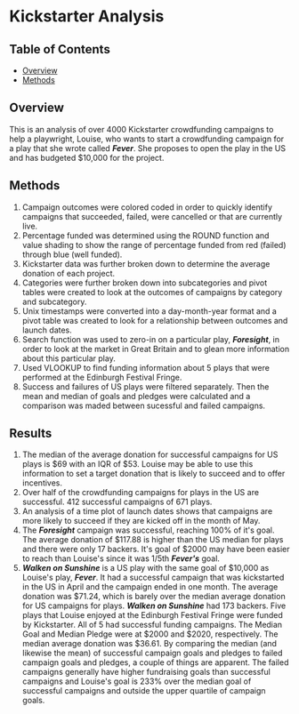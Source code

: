 # Kickstarter Analysis

## Table of Contents
* [Overview](##overview)
* [Methods](##methods)

## Overview

This is an analysis of over 4000 Kickstarter crowdfunding campaigns to help a playwright, Louise, who wants to start a crowdfunding campaign for a play that she wrote called ***Fever***. She proposes to open the play in the US and has budgeted $10,000 for the project.

## Methods

1. Campaign outcomes were colored coded in order to quickly identify campaigns that succeeded, failed, were cancelled or that are currently live.
2. Percentage funded was determined using the ROUND function and value shading to show the range of percentage funded from red (failed) through blue (well funded).
3. Kickstarter data was further broken down to determine the average donation of each project. 
4. Categories were further broken down into subcategories and pivot tables were created to look at the outcomes of campaigns by category and subcategory.  
5. Unix timestamps were converted into a day-month-year format and a pivot table was created to look for a relationship between outcomes and launch dates.
6. Search function was used to zero-in on a particular play, ***Foresight***, in order to look at the market in Great Britain and to glean more information about this particular play.
7. Used VLOOKUP to find funding information about 5 plays that were performed at the Edinburgh Festival Fringe.
8. Success and failures of US plays were filtered separately.  Then the mean and median of goals and pledges were calculated and a comparison was maded between sucessful and failed campaigns.
## Results
1. The median of the average donation for successful campaigns for US plays is $69 with an IQR of $53. Louise may be able to use this information to set a target donation that is likely to succeed and to offer incentives. 
2. Over half of the crowdfunding campaigns for plays in the US are successful.  412 successful campaigns of 671 plays.
3. An analysis of a time plot of launch dates shows that campaigns are more likely to succeed if they are kicked off in the month of May.
4. The ***Foresight*** campaign was successful, reaching 100% of it's goal.  The average donation of $117.88 is higher than the US median for plays and there were only 17 backers.  It's goal of $2000 may have been easier to reach than Louise's since it was 1/5th ***Fever's*** goal.
5. ***Walken on Sunshine*** is a US play with the same goal of $10,000 as Louise's play, ***Fever***.  It had a successful campaign that was kickstarted in the US in April and the campaign ended in one month.  The average donation was $71.24, which is barely over the median average donation for US campaigns for plays.  ***Walken on Sunshine*** had 173 backers.
Five plays that Louise enjoyed at the Edinburgh Festival Fringe were funded by Kickstarter. All of 5 had successful funding campaigns.  The Median Goal and Median Pledge were at $2000 and $2020, respectively.   The median average donation was $36.61.
By comparing the median (and likewise the mean) of successful campaign goals and pledges to failed campaign goals and pledges, a couple of things are apparent.  The failed campaigns generally have higher fundraising goals than successful campaigns and Louise's goal is 233% over the median goal of successful campaigns and outside the upper quartile of campaign goals.  
